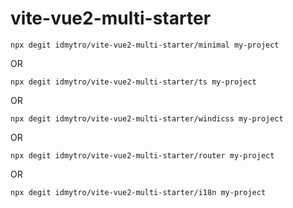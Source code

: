 # vite-vue2-multi-starter

```
npx degit idmytro/vite-vue2-multi-starter/minimal my-project
```

OR

```
npx degit idmytro/vite-vue2-multi-starter/ts my-project
```

OR

```
npx degit idmytro/vite-vue2-multi-starter/windicss my-project
```

OR

```
npx degit idmytro/vite-vue2-multi-starter/router my-project
```

OR

```
npx degit idmytro/vite-vue2-multi-starter/i18n my-project
```

